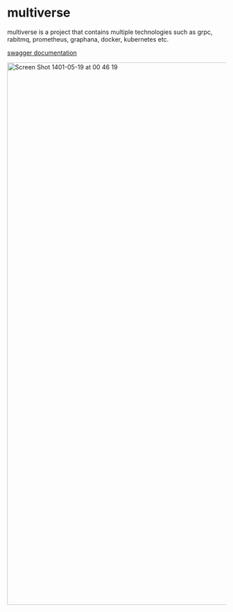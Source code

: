 # multiverse
multiverse is a project that contains multiple technologies such as grpc, rabitmq, prometheus, graphana, docker, kubernetes etc. 

[swagger documentation](https://app.swaggerhub.com/apis-docs/Armingodiz/Multiverse/1.0.0)

<img width="1252" alt="Screen Shot 1401-05-19 at 00 46 19" src="https://user-images.githubusercontent.com/58859939/184012231-3e1e0321-3fbc-4616-ac8d-f7c9f7fec979.png">
